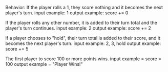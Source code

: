 Behavior:
If the player rolls a 1, they score nothing and it becomes the next player's turn.
input example: 1
output example: score += 0

If the player rolls any other number, it is added to their turn total and the player's turn continues.
input example: 2
output example: score += 2

If a player chooses to "hold", their turn total is added to their score, and it becomes the next player's turn.
input example: 2, 3, hold
output example: score += 5

The first player to score 100 or more points wins.
input example = score = 100
output example = "Player Wins!"
